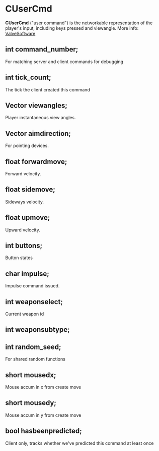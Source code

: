 
  
# CUserCmd

 **CUserCmd** ("user command") is the networkable representation of the player's input, including keys pressed and viewangle. More info: [ValveSoftware]([https://developer.valvesoftware.com/wiki/Usercmd](https://developer.valvesoftware.com/wiki/Usercmd))


## int     command_number;
For matching server and client commands for debugging
## int     tick_count;
The tick the client created this command
## Vector viewangles;
Player instantaneous view angles.
## Vector  aimdirection;
For pointing devices.
## float   forwardmove;
Forward velocity.
## float   sidemove; 
Sideways velocity.
## float   upmove; 
Upward velocity.
## int     buttons;
Button states
## char    impulse;    
Impulse command issued.
## int     weaponselect; 
Current weapon id
## int     weaponsubtype; 
## int     random_seed; 
For shared random functions
## short   mousedx;   
Mouse accum in x from create move
## short   mousedy; 
Mouse accum in y from create move
## bool    hasbeenpredicted;
Client only, tracks whether we've predicted this command at least once
